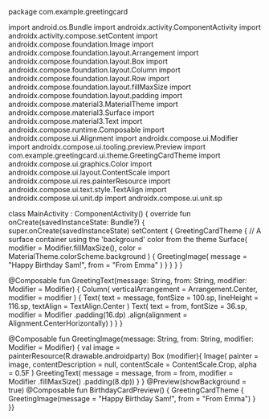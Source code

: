 package com.example.greetingcard

import android.os.Bundle
import androidx.activity.ComponentActivity
import androidx.activity.compose.setContent
import androidx.compose.foundation.Image
import androidx.compose.foundation.layout.Arrangement
import androidx.compose.foundation.layout.Box
import androidx.compose.foundation.layout.Column
import androidx.compose.foundation.layout.Row
import androidx.compose.foundation.layout.fillMaxSize
import androidx.compose.foundation.layout.padding
import androidx.compose.material3.MaterialTheme
import androidx.compose.material3.Surface
import androidx.compose.material3.Text
import androidx.compose.runtime.Composable
import androidx.compose.ui.Alignment
import androidx.compose.ui.Modifier
import androidx.compose.ui.tooling.preview.Preview
import com.example.greetingcard.ui.theme.GreetingCardTheme
import androidx.compose.ui.graphics.Color
import androidx.compose.ui.layout.ContentScale
import androidx.compose.ui.res.painterResource
import androidx.compose.ui.text.style.TextAlign
import androidx.compose.ui.unit.dp
import androidx.compose.ui.unit.sp


class MainActivity : ComponentActivity() {
    override fun onCreate(savedInstanceState: Bundle?) {
        super.onCreate(savedInstanceState)
        setContent {
            GreetingCardTheme {
                // A surface container using the 'background' color from the theme
                Surface(
                    modifier = Modifier.fillMaxSize(),
                    color = MaterialTheme.colorScheme.background
                ) {
                GreetingImage(
                        message = "Happy Birthday Sam!",
                        from = "From Emma"
                )
            }
        }
    }
}

@Composable
    fun GreetingText(message: String, from: String, modifier: Modifier = Modifier) {
        Column(
            verticalArrangement = Arrangement.Center,
            modifier = modifier
        ) {
            Text(
                text = message,
                fontSize = 100.sp,
                lineHeight = 116.sp,
                textAlign = TextAlign.Center
            )
            Text(
                text = from,
                fontSize = 36.sp,
                modifier = Modifier
                    .padding(16.dp)
                    .align(alignment = Alignment.CenterHorizontally)
            )
        }
    }

@Composable
fun GreetingImage(message: String, from: String, modifier: Modifier = Modifier) {
    val image = painterResource(R.drawable.androidparty)
    Box (modifier){
        Image(
            painter = image,
            contentDescription = null,
            contentScale = ContentScale.Crop,
            alpha = 0.5F
        )
        GreetingText(
            message = message,
            from = from,
            modifier = Modifier
                .fillMaxSize()
                .padding(8.dp))
}
}
@Preview(showBackground = true)
@Composable
fun BirthdayCardPreview() {
    GreetingCardTheme {
        GreetingImage(message = "Happy Birthday Sam!", from = "From Emma")
    }
}}
